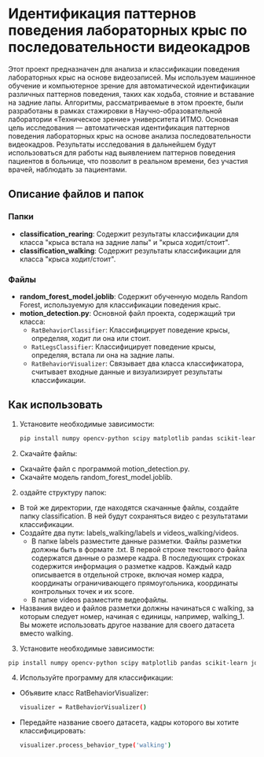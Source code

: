 # Идентификация паттернов поведения лабораторных крыс по последовательности видеокадров

Этот проект предназначен для анализа и классификации поведения лабораторных крыс на основе видеозаписей. Мы используем машинное обучение и компьютерное зрение для автоматической идентификации различных паттернов поведения, таких как ходьба, стояние и вставание на задние лапы. Алгоритмы, рассматриваемые в этом проекте, были разработаны в рамках стажировки в Научно-образовательной лаборатории «Техническое зрение» университета ИТМО. Основная цель исследования — автоматическая идентификация паттернов поведения лабораторных крыс на основе анализа последовательности видеокадров. Результаты исследования в дальнейшем будут использоваться для работы над выявлением паттернов поведения пациентов в больнице, что позволит в реальном времени, без участия врачей, наблюдать за пациентами.

## Описание файлов и папок

### Папки

- **classification_rearing**: Содержит результаты классификации для класса "крыса встала на задние лапы" и "крыса ходит/стоит".
- **classification_walking**: Содержит результаты классификации для класса "крыса ходит/стоит".

### Файлы

- **random_forest_model.joblib**: Содержит обученную модель Random Forest, используемую для классификации поведения крыс.
- **motion_detection.py**: Основной файл проекта, содержащий три класса:
  - `RatBehaviorClassifier`: Классифицирует поведение крысы, определяя, ходит ли она или стоит.
  - `RatLegsClassifier`: Классифицирует поведение крысы, определяя, встала ли она на задние лапы.
  - `RatBehaviorVisualizer`: Связывает два класса классификатора, считывает входные данные и визуализирует результаты классификации.

## Как использовать

1. Установите необходимые зависимости:
   ```bash
   pip install numpy opencv-python scipy matplotlib pandas scikit-learn joblib
1. Скачайте файлы:
- Скачайте файл с программой motion_detection.py.
-  Скачайте модель random_forest_model.joblib.
2. оздайте структуру папок:

- В той же директории, где находятся скачанные файлы, создайте папку classification. В ней будут сохраняться видео с результатами классификации.
- Создайте два пути: labels_walking/labels и videos_walking/videos.
  - В папке labels разместите данные разметки. Файлы разметки должны быть в формате .txt. В первой строке текстового файла содержатся данные о размере кадра. В последующих строках содержится информация о разметке кадров. Каждый кадр описывается в отдельной строке, включая номер кадра, координаты ограничивающего прямоугольника, координаты контрольных точек и их score.
  - В папке videos разместите видеофайлы.
- Названия видео и файлов разметки должны начинаться с walking, за которым следует номер, начиная с единицы, например, walking_1. Вы можете использовать другое название для своего датасета вместо walking.
3. Установите необходимые зависимости:
  ```bash
  pip install numpy opencv-python scipy matplotlib pandas scikit-learn joblib
  ```
4. Используйте программу для классификации:
- Объявите класс RatBehaviorVisualizer:
  ```bash
  visualizer = RatBehaviorVisualizer()
  ```
- Передайте название своего датасета, кадры которого вы хотите классифицировать:
  ```bash
  visualizer.process_behavior_type('walking')
  ```
